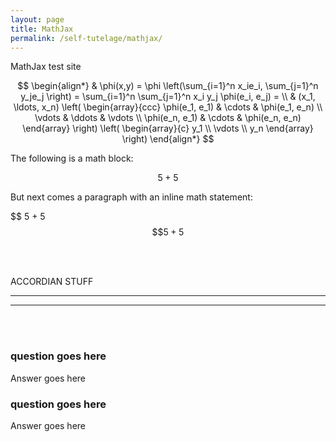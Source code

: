 ```yaml
---
layout: page
title: MathJax
permalink: /self-tutelage/mathjax/
---
```


<script src="http://cdn.mathjax.org/mathjax/latest/MathJax.js?config=TeX-AMS-MML_HTMLorMML" type="text/javascript"></script>


MathJax test site

$$
\begin{align*}
  & \phi(x,y) = \phi \left(\sum_{i=1}^n x_ie_i, \sum_{j=1}^n y_je_j \right)
  = \sum_{i=1}^n \sum_{j=1}^n x_i y_j \phi(e_i, e_j) = \\
  & (x_1, \ldots, x_n) \left( \begin{array}{ccc}
      \phi(e_1, e_1) & \cdots & \phi(e_1, e_n) \\
      \vdots & \ddots & \vdots \\
      \phi(e_n, e_1) & \cdots & \phi(e_n, e_n)
    \end{array} \right)
  \left( \begin{array}{c}
      y_1 \\
      \vdots \\
      y_n
    \end{array} \right)
\end{align*}
$$

The following is a math block:

$$ 5 + 5 $$

But next comes a paragraph with an inline math statement:

\$$ 5 + 5 $$
\$\$ 5 + 5 $$


<br><br>

ACCORDIAN STUFF

---
- - -
<br><br>

<link rel="stylesheet" href="//code.jquery.com/ui/1.10.4/themes/smoothness/jquery-ui.css">
<script src="//code.jquery.com/jquery-1.10.2.js"></script>
<script src="//code.jquery.com/ui/1.10.4/jquery-ui.js"></script>

<script>
$(function() {
 $( ".accordion" ).accordion();
 $(".accordion").accordion({ header: "h3", collapsible: true, active: false ,heightStyle: "content" });
});
</script>

 <div class="accordion">
 <h3>question goes here</h3>
     <div>
       <p>Answer goes here</p>
     </div>
 <h3>question goes here</h3>
     <div>
       <p>Answer goes here</p>
     </div>
 </div>

